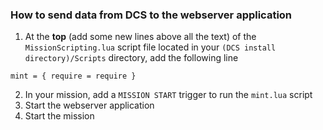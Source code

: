 ### How to send data from DCS to the webserver application

1. At the **top** (add some new lines above all the text) of the `MissionScripting.lua` script file located in your `(DCS install directory)/Scripts` directory, add the following line
```
mint = { require = require }
```
2. In your mission, add a `MISSION START` trigger to run the `mint.lua` script
3. Start the webserver application
4. Start the mission

